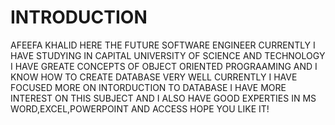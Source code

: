 # INTRODUCTION
AFEEFA KHALID HERE THE FUTURE SOFTWARE ENGINEER CURRENTLY I HAVE STUDYING IN CAPITAL UNIVERSITY OF SCIENCE AND TECHNOLOGY I HAVE GREATE CONCEPTS OF OBJECT ORIENTED PROGRAAMING AND I KNOW HOW TO CREATE DATABASE VERY WELL CURRENTLY I HAVE FOCUSED MORE ON INTORDUCTION TO DATABASE I HAVE MORE INTEREST ON THIS SUBJECT AND I ALSO HAVE GOOD EXPERTIES IN MS WORD,EXCEL,POWERPOINT AND ACCESS 
HOPE YOU LIKE IT!
